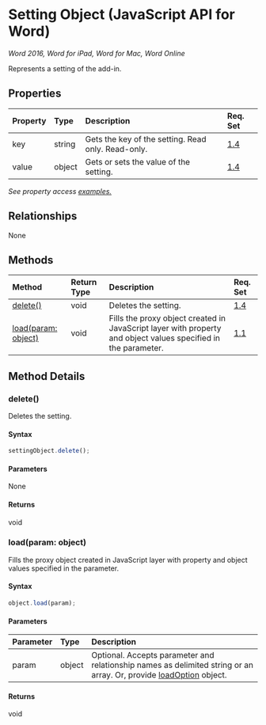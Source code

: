 # Setting Object (JavaScript API for Word)

_Word 2016, Word for iPad, Word for Mac, Word Online_

Represents a setting of the add-in.

## Properties

| Property	   | Type	|Description| Req. Set|
|:---------------|:--------|:----------|:----|
|key|string|Gets the key of the setting. Read only. Read-only.|[1.4](../requirement-sets/word-api-requirement-sets.md)|
|value|object|Gets or sets the value of the setting.|[1.4](../requirement-sets/word-api-requirement-sets.md)|

_See property access [examples.](#property-access-examples)_

## Relationships
None


## Methods

| Method		   | Return Type	|Description| Req. Set|
|:---------------|:--------|:----------|:----|
|[delete()](#delete)|void|Deletes the setting.|[1.4](../requirement-sets/word-api-requirement-sets.md)|
|[load(param: object)](#loadparam-object)|void|Fills the proxy object created in JavaScript layer with property and object values specified in the parameter.|[1.1](../requirement-sets/word-api-requirement-sets.md)|

## Method Details


### delete()
Deletes the setting.

#### Syntax
```js
settingObject.delete();
```

#### Parameters
None

#### Returns
void

### load(param: object)
Fills the proxy object created in JavaScript layer with property and object values specified in the parameter.

#### Syntax
```js
object.load(param);
```

#### Parameters
| Parameter	   | Type	|Description|
|:---------------|:--------|:----------|
|param|object|Optional. Accepts parameter and relationship names as delimited string or an array. Or, provide [loadOption](loadoption.md) object.|

#### Returns
void
